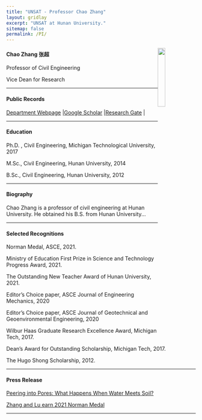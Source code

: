 ```yaml
---
title: "UNSAT - Professor Chao Zhang"
layout: gridlay
excerpt: "UNSAT at Hunan University."
sitemap: false
permalink: /PI/
---
```

<img src="{{ site.url }}{{ site.baseurl }}/images/teampic/ZC.jpg" class="img-responsive" width="20%" style="float: right" />

<h4> Chao Zhang 张超 </h4>
<p> Professor of Civil Engineering </p>
<p> Vice Dean for Research </p>
<hr />

<h4> Public Records </h4>
<p><a href="https://grzy.hnu.edu.cn/site/index/zhangchao">Department Webpage</a> |<a href="https://scholar.google.com/citations?user=stT8_9MAAAAJ&hl=zh-CN">Google Scholar</a> |<a href="https://www.researchgate.net/profile/Chao-Zhang-43">Research Gate</a> |</p>
<hr />


<h4> Education </h4>
<p> Ph.D. , Civil Engineering, Michigan Technological University, 2017</p>
<p> M.Sc., Civil Engineering, Hunan University, 2014</p>
<p> B.Sc., Civil Engineering, Hunan University, 2012</p>
<hr />

<h4> Biography </h4>
Chao Zhang is a professor of civil engineering at Hunan University. He obtained his B.S. from Hunan University...
<hr />

<h4> Selected Recognitions </h4>
<p>Norman Medal, ASCE, 2021.</p>
<p>Ministry of Education First Prize in Science and Technology Progress Award, 2021.</p>
<p>The Outstanding New Teacher Award of Hunan University, 2021.</p>
<p>Editor’s Choice paper, ASCE Journal of Engineering Mechanics, 2020</p>
<p>Editor’s Choice paper, ASCE Journal of Geotechnical and Geoenvironmental Engineering, 2020</p>
<p>Wilbur Haas Graduate Research Excellence Award, Michigan Tech, 2017.</p>
<p>Dean’s Award for Outstanding Scholarship, Michigan Tech, 2017.</p>
<p>The Hugo Shong Scholarship, 2012.</p>
<hr />

<h4> ​Press Release </h4>
<p><a href="https://eos.org/editors-vox/peering-into-pores-what-happens-when-water-meets-soil"> Peering into Pores: What Happens When Water Meets Soil?</a></p>
<p><a href="https://www.asce.org/publications-and-news/civil-engineering-source/article/2021/07/15/zhang-and-lu-earn-2021-norman-medal"> Zhang and Lu earn 2021 Norman Medal </a> </p>

<hr />




